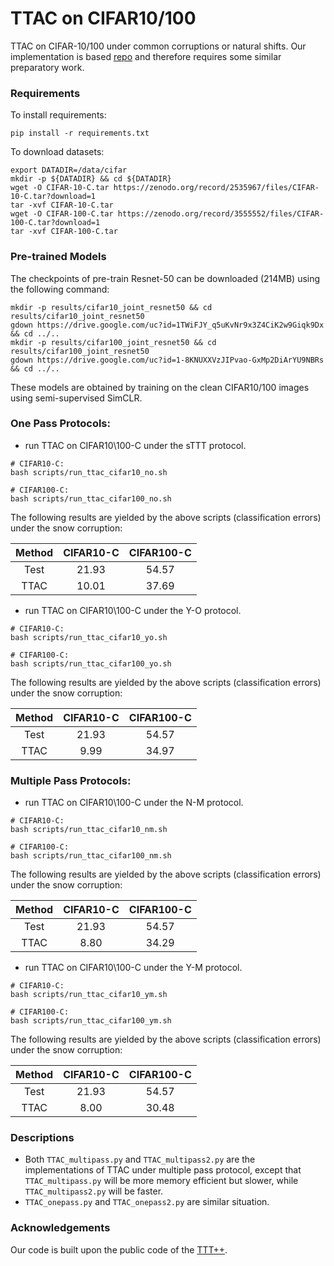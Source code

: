 # TTAC on CIFAR10/100

TTAC on CIFAR-10/100 under common corruptions or natural shifts. Our implementation is based [repo](https://github.com/vita-epfl/ttt-plus-plus/tree/main/cifar) and therefore requires some similar preparatory work.


### Requirements

To install requirements:

```
pip install -r requirements.txt
```

To download datasets:

```
export DATADIR=/data/cifar
mkdir -p ${DATADIR} && cd ${DATADIR}
wget -O CIFAR-10-C.tar https://zenodo.org/record/2535967/files/CIFAR-10-C.tar?download=1
tar -xvf CIFAR-10-C.tar
wget -O CIFAR-100-C.tar https://zenodo.org/record/3555552/files/CIFAR-100-C.tar?download=1
tar -xvf CIFAR-100-C.tar
```

### Pre-trained Models

The checkpoints of pre-train Resnet-50 can be downloaded (214MB) using the following command:

```
mkdir -p results/cifar10_joint_resnet50 && cd results/cifar10_joint_resnet50
gdown https://drive.google.com/uc?id=1TWiFJY_q5uKvNr9x3Z4CiK2w9Giqk9Dx && cd ../..
mkdir -p results/cifar100_joint_resnet50 && cd results/cifar100_joint_resnet50
gdown https://drive.google.com/uc?id=1-8KNUXXVzJIPvao-GxMp2DiArYU9NBRs && cd ../..
```

These models are obtained by training on the clean CIFAR10/100 images using semi-supervised SimCLR.

### One Pass Protocols:

- run TTAC on CIFAR10\100-C under the sTTT protocol.

```
# CIFAR10-C: 
bash scripts/run_ttac_cifar10_no.sh

# CIFAR100-C: 
bash scripts/run_ttac_cifar100_no.sh
```

The following results are yielded by the above scripts (classification errors) under the snow corruption:


| Method | CIFAR10-C | CIFAR100-C |
|:------:|:---------:|:----------:|
|  Test  |   21.93   |    54.57   |
|  TTAC  |   10.01   |    37.69   |



- run TTAC on CIFAR10\100-C under the Y-O protocol.

```
# CIFAR10-C: 
bash scripts/run_ttac_cifar10_yo.sh

# CIFAR100-C: 
bash scripts/run_ttac_cifar100_yo.sh
```

The following results are yielded by the above scripts (classification errors) under the snow corruption:

| Method | CIFAR10-C | CIFAR100-C |
|:------:|:---------:|:----------:|
|  Test  |   21.93   |    54.57   |
|  TTAC  |   9.99    |    34.97   |

### Multiple Pass Protocols:

- run TTAC on CIFAR10\100-C under the N-M protocol.

```
# CIFAR10-C: 
bash scripts/run_ttac_cifar10_nm.sh

# CIFAR100-C: 
bash scripts/run_ttac_cifar100_nm.sh
```

The following results are yielded by the above scripts (classification errors) under the snow corruption:

| Method | CIFAR10-C | CIFAR100-C |
|:------:|:---------:|:----------:|
|  Test  |   21.93   |    54.57   |
|  TTAC  |   8.80    |    34.29   |

- run TTAC on CIFAR10\100-C under the Y-M protocol.

```
# CIFAR10-C: 
bash scripts/run_ttac_cifar10_ym.sh

# CIFAR100-C: 
bash scripts/run_ttac_cifar100_ym.sh
```

The following results are yielded by the above scripts (classification errors) under the snow corruption:

| Method | CIFAR10-C | CIFAR100-C |
|:------:|:---------:|:----------:|
|  Test  |   21.93   |    54.57   |
|  TTAC  |   8.00    |    30.48   |


### Descriptions

- Both `TTAC_multipass.py` and `TTAC_multipass2.py` are the implementations of TTAC under multiple pass protocol, except that `TTAC_multipass.py` will be more memory efficient but slower, while `TTAC_multipass2.py` will be faster. 
- `TTAC_onepass.py` and `TTAC_onepass2.py` are similar situation. 


### Acknowledgements

Our code is built upon the public code of the [TTT++](https://github.com/vita-epfl/ttt-plus-plus/tree/main/cifar).